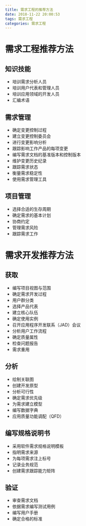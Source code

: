 ```yaml
---
title: 需求工程的推荐方法
date: 2018-11-22 20:00:53
tags: 需求工程
categories: 需求工程
---
```


# 需求工程推荐方法

## 知识技能

* 培训需求分析人员
* 培训用户代表和管理人员
* 培训应用领域的开发人员
* 汇编术语

## 需求管理

* 确定变更控制过程
* 建立变更控制委员会
* 进行变更影响分析
* 跟踪影响工作产品的每项变更
* 编写需求文档的基准版本和控制版本
* 维护变更历史纪录
* 跟踪需求状态
* 衡量需求稳定性
* 使用需求管理工具

## 项目管理

* 选择合适的生存周期
* 确定需求的基本计划
* 协商约定
* 管理需求风险
* 跟踪需求工作

# 需求开发推荐方法

## 获取

* 编写项目视图与范围
* 确定需求开发过程
* 用户群分类
* 选择产品代表
* 建立核心队伍
* 确定使用实例
* 召开应用程序开发联系（JAD）会议
* 分析用户工作流程
* 确定质量属性
* 检查问题报告
* 需求重用

## 分析

* 绘制关联图
* 创建开发原型
* 分析可行性
* 确定需求优先级
* 为需求建立模型
* 编写数据字典
* 应用质量功能调配（QFD）

## 编写规格说明书

* 采用软件需求规格说明模板
* 指明需求来源
* 为每项需求注上标号
* 记录业务规范
* 创建需求跟踪能力矩阵

## 验证

* 审查需求文档
* 依据需求编写测试用例
* 编写用户手册
* 确定合格的标准
